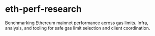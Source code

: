# eth-perf-research
Benchmarking Ethereum mainnet performance across gas limits. Infra, analysis, and tooling for safe gas limit selection and client coordination.
